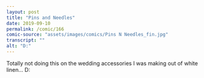 ```yaml
---
layout: post
title: "Pins and Needles"
date: 2019-09-10
permalink: /comic/166
comic-source: "assets/images/comics/Pins N Needles_fin.jpg"
transcript: ""
alt: "D:"
---
```


Totally not doing this on the wedding accessories I was making out of white linen... D:
